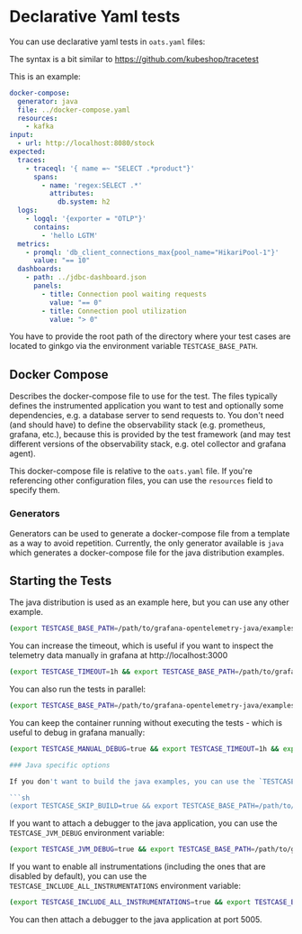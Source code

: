 # Declarative Yaml tests

You can use declarative yaml tests in `oats.yaml` files:

The syntax is a bit similar to https://github.com/kubeshop/tracetest

This is an example:

```yaml
docker-compose:
  generator: java
  file: ../docker-compose.yaml
  resources:
    - kafka
input:
  - url: http://localhost:8080/stock
expected:
  traces:
    - traceql: '{ name =~ "SELECT .*product"}'
      spans:
        - name: 'regex:SELECT .*'
          attributes:
            db.system: h2
  logs:
    - logql: '{exporter = "OTLP"}'
      contains: 
        - 'hello LGTM'
  metrics:
    - promql: 'db_client_connections_max{pool_name="HikariPool-1"}'
      value: "== 10"
  dashboards:
    - path: ../jdbc-dashboard.json
      panels:
        - title: Connection pool waiting requests
          value: "== 0"
        - title: Connection pool utilization
          value: "> 0"
```

You have to provide the root path of the directory where your test cases are located to ginkgo
via the environment variable `TESTCASE_BASE_PATH`.

## Docker Compose

Describes the docker-compose file to use for the test.
The files typically defines the instrumented application you want to test and optionally some dependencies,
e.g. a database server to send requests to.
You don't need (and should have) to define the observability stack (e.g. prometheus, grafana, etc.),
because this is provided by the test framework (and may test different versions of the observability stack,
e.g. otel collector and grafana agent).

This docker-compose file is relative to the `oats.yaml` file.
If you're referencing other configuration files, you can use the `resources` field to specify them.

### Generators

Generators can be used to generate a docker-compose file from a template as a way to avoid repetition.
Currently, the only generator available is `java` which generates a docker-compose file for the java distribution
examples.

## Starting the Tests

The java distribution is used as an example here, but you can use any other example.

```sh
(export TESTCASE_BASE_PATH=/path/to/grafana-opentelemetry-java/examples && ginkgo -v -r)
```
                           
You can increase the timeout, which is useful if you want to inspect the telemetry data manually
in grafana at http://localhost:3000

```sh
(export TESTCASE_TIMEOUT=1h && export TESTCASE_BASE_PATH=/path/to/grafana-opentelemetry-java/examples && ginkgo -v -r)
```

You can also run the tests in parallel:

```sh
(export TESTCASE_BASE_PATH=/path/to/grafana-opentelemetry-java/examples && ginkgo -v -r -p)
```
                             
You can keep the container running without executing the tests - which is useful to debug in grafana manually:

```sh
(export TESTCASE_MANUAL_DEBUG=true && export TESTCASE_TIMEOUT=1h && export TESTCASE_BASE_PATH=/path/to/grafana-opentelemetry-java/examples && ginkgo -v -r)

### Java specific options

If you don't want to build the java examples, you can use the `TESTCASE_SKIP_BUILD` environment variable:

```sh
(export TESTCASE_SKIP_BUILD=true && export TESTCASE_BASE_PATH=/path/to/grafana-opentelemetry-java/examples && ginkgo -v -r)
```

If you want to attach a debugger to the java application, you can use the `TESTCASE_JVM_DEBUG` environment variable:

```sh
(export TESTCASE_JVM_DEBUG=true && export TESTCASE_BASE_PATH=/path/to/grafana-opentelemetry-java/examples && ginkgo -v -r)
```

If you want to enable all instrumentations (including the ones that are disabled by default), you can use the `TESTCASE_INCLUDE_ALL_INSTRUMENTATIONS` environment variable:

```sh
(export TESTCASE_INCLUDE_ALL_INSTRUMENTATIONS=true && export TESTCASE_BASE_PATH=/path/to/grafana-opentelemetry-java/examples && ginkgo -v -r)
```
You can then attach a debugger to the java application at port 5005.
